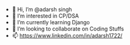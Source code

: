 - 👋 Hi, I’m @adarsh singh
- 👀 I’m interested in CP/DSA
- 🌱 I’m currently learning Django
- 💞️ I’m looking to collaborate on Coding Stuffs
- 📫 https://www.linkedin.com/in/adarsh1722/

<!---
adarsh-singh-cognoai/adarsh-singh-cognoai is a ✨ special ✨ repository because its `README.md` (this file) appears on your GitHub profile.
You can click the Preview link to take a look at your changes.
--->
